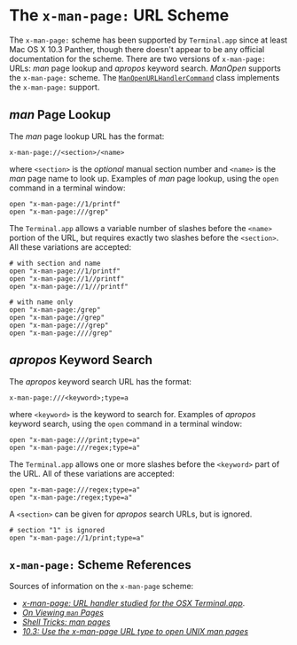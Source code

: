 # The `x-man-page:` URL Scheme

The `x-man-page:` scheme has been supported by `Terminal.app` since at least
Mac OS X 10.3 Panther, though there doesn't appear to be any official
documentation for the scheme. There are two versions of `x-man-page:` URLs:
_man_ page lookup and _apropos_ keyword search. _ManOpen_ supports the
`x-man-page:` scheme. The [`ManOpenURLHandlerCommand`][1] class implements the
`x-man-page:` support.

[1]: ./../ManOpen/ManOpenURLHandlerCommand.m

## _man_ Page Lookup

The _man_ page lookup URL has the format:

    x-man-page://<section>/<name>
    
where `<section>` is the _optional_ manual section number and `<name>` is the
_man_ page name to look up. Examples of _man_ page lookup, using the `open`
command in a terminal window:

    open "x-man-page://1/printf"
    open "x-man-page:///grep"

The `Terminal.app` allows a variable number of slashes before the `<name>`
portion of the URL, but requires exactly two slashes before the `<section>`.
All these variations are accepted:

    # with section and name
    open "x-man-page://1/printf"
    open "x-man-page://1//printf"
    open "x-man-page://1///printf"
    
    # with name only
    open "x-man-page:/grep"
    open "x-man-page://grep"
    open "x-man-page:///grep"
    open "x-man-page:////grep"

## _apropos_ Keyword Search

The _apropos_ keyword search URL has the format:

    x-man-page:///<keyword>;type=a

where `<keyword>` is the keyword to search for. Examples of _apropos_ keyword
search, using the `open` command in a terminal window:

    open "x-man-page:///print;type=a"
    open "x-man-page:///regex;type=a"

The `Terminal.app` allows one or more slashes before the `<keyword>` part of
the URL.  All of these variations are accepted:

    open "x-man-page:///regex;type=a"
    open "x-man-page:/regex;type=a"

A `<section>` can be given for _apropos_ search URLs, but is ignored.

    # section "1" is ignored
    open "x-man-page://1/print;type=a"

## `x-man-page:` Scheme References

Sources of information on the `x-man-page` scheme:

- [_x-man-page: URL handler studied for the OSX Terminal.app_][2].
- [_On Viewing `man` Pages_][3]
- [_Shell Tricks: man pages_][4]
- [_10.3: Use the x-man-page URL type to open UNIX man pages_][5]

[2]: https://github.com/ouspg/urlhandlers/blob/master/cases/x-man-page.md
[3]: http://scriptingosx.com/2017/04/on-viewing-man-pages/
[4]: http://brettterpstra.com/2014/08/05/shell-tricks-man-pages/
[5]: http://hints.macworld.com/article.php?story=20031225072602242
